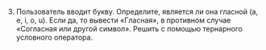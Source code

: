 3. Пользователь вводит букву. Определите, является ли она гласной (a, e, i, o, u). Если да, то вывести «Гласная», в противном случае «Согласная или другой символ». Решить с помощью тернарного условного оператора.
